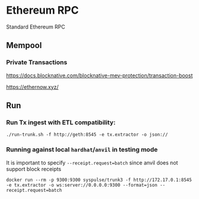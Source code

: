 # Ethereum RPC 

Standard Ethereum RPC

## Mempool


### Private Transactions

https://docs.blocknative.com/blocknative-mev-protection/transaction-boost

https://ethernow.xyz/


## Run

### Run Tx ingest with ETL compatibility:

```
./run-trunk.sh -f http://geth:8545 -e tx.extractor -o json://
```

### Running against local `hardhat`/`anvil` in testing mode

It is important to specify `--receipt.request=batch` since anvil does not support block receipts

```
docker run --rm -p 9300:9300 syspulse/trunk3 -f http://172.17.0.1:8545 -e tx.extractor -o ws:server://0.0.0.0:9300 --format=json --receipt.request=batch
```
